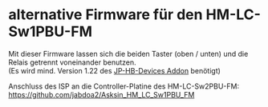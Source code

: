 # alternative Firmware für den HM-LC-Sw1PBU-FM

Mit dieser Firmware lassen sich die beiden Taster (oben / unten) und die Relais getrennt voneinander benutzen.<br>
(Es wird mind. Version 1.22 des [JP-HB-Devices Addon](https://github.com/jp112sdl/JP-HB-Devices-addon) benötigt)

Anschluss des ISP an die Controller-Platine des HM-LC-Sw2PBU-FM:<br>
https://github.com/jabdoa2/Asksin_HM_LC_Sw1PBU_FM
